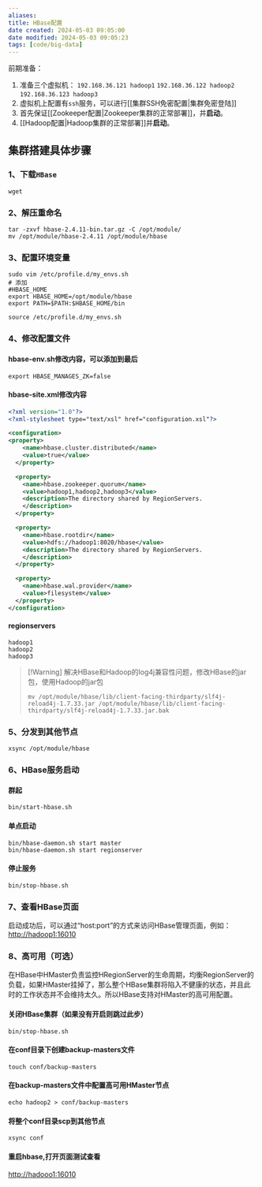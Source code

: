 ```yaml
---
aliases: 
title: HBase配置
date created: 2024-05-03 09:05:00
date modified: 2024-05-03 09:05:23
tags: [code/big-data]
---
```

前期准备：
1. 准备三个虚拟机： `192.168.36.121 hadoop1` `192.168.36.122 hadoop2` `192.168.36.123 hadoop3`
2. 虚拟机上配置有`ssh`服务，可以进行[[集群SSH免密配置|集群免密登陆]]
3. 首先保证[[Zookeeper配置|Zookeeper集群的正常部署]]，并**启动**。
4. [[Hadoop配置|Hadoop集群的正常部署]]并**启动**。

## 集群搭建具体步骤
### 1、下载`HBase`
```shell
wget 
```

### 2、解压重命名
```shell
tar -zxvf hbase-2.4.11-bin.tar.gz -C /opt/module/
mv /opt/module/hbase-2.4.11 /opt/module/hbase
```

### 3、配置环境变量
```shell
sudo vim /etc/profile.d/my_envs.sh
# 添加
#HBASE_HOME
export HBASE_HOME=/opt/module/hbase
export PATH=$PATH:$HBASE_HOME/bin

source /etc/profile.d/my_envs.sh
```

### 4、修改配置文件
#### hbase-env.sh修改内容，可以添加到最后
```shell
export HBASE_MANAGES_ZK=false
```
#### hbase-site.xml修改内容
```xml
<?xml version="1.0"?>
<?xml-stylesheet type="text/xsl" href="configuration.xsl"?>

<configuration>
<property>
    <name>hbase.cluster.distributed</name>
    <value>true</value>
  </property>

  <property>
    <name>hbase.zookeeper.quorum</name>
    <value>hadoop1,hadoop2,hadoop3</value>
    <description>The directory shared by RegionServers.
    </description>
  </property>

  <property>
    <name>hbase.rootdir</name>
    <value>hdfs://hadoop1:8020/hbase</value>
    <description>The directory shared by RegionServers.
    </description>
  </property>

  <property>
    <name>hbase.wal.provider</name>
    <value>filesystem</value>
  </property>
</configuration>
```
#### regionservers
```shell
hadoop1
hadoop2
hadoop3
```
> [!Warning] 解决HBase和Hadoop的log4j兼容性问题，修改HBase的jar包，使用Hadoop的jar包
> ```shell
> mv /opt/module/hbase/lib/client-facing-thirdparty/slf4j-reload4j-1.7.33.jar /opt/module/hbase/lib/client-facing-thirdparty/slf4j-reload4j-1.7.33.jar.bak
> ```

### 5、分发到其他节点
```shell
xsync /opt/module/hbase
```

### 6、HBase服务启动
#### 群起
```shell
bin/start-hbase.sh
```
#### 单点启动
```shell
bin/hbase-daemon.sh start master
bin/hbase-daemon.sh start regionserver
```
#### 停止服务
```shell
bin/stop-hbase.sh
```

### 7、查看HBase页面
启动成功后，可以通过“host:port”的方式来访问HBase管理页面，例如：[http://hadoop1:16010](http://hadoop1:16010)

### 8、高可用（可选）
在HBase中HMaster负责监控HRegionServer的生命周期，均衡RegionServer的负载，如果HMaster挂掉了，那么整个HBase集群将陷入不健康的状态，并且此时的工作状态并不会维持太久。所以HBase支持对HMaster的高可用配置。

#### 关闭HBase集群（如果没有开启则跳过此步）
```shell
bin/stop-hbase.sh
```

#### 在conf目录下创建backup-masters文件
```shell
touch conf/backup-masters
```

#### 在backup-masters文件中配置高可用HMaster节点
```shell
echo hadoop2 > conf/backup-masters
```

#### 将整个conf目录scp到其他节点
```shell
xsync conf
```

#### 重启hbase,打开页面测试查看
[http://hadooo1:16010](http://hadooo1:16010)
